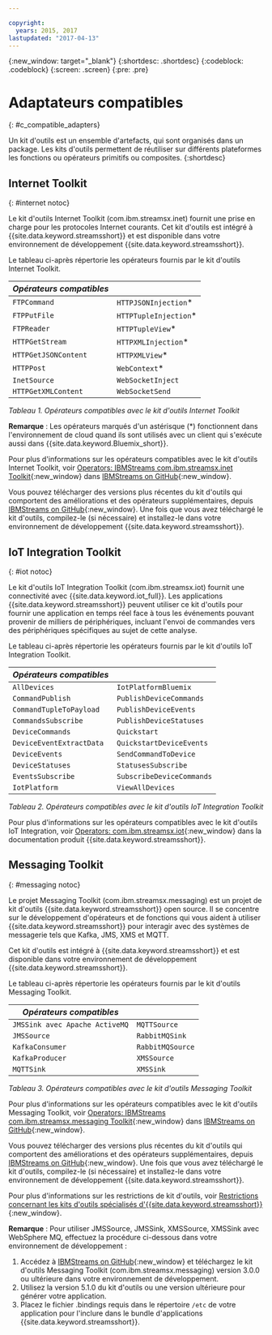 ```yaml
---

copyright:
  years: 2015, 2017
lastupdated: "2017-04-13"
---
```


<!-- Attribute definitions -->
{:new_window: target="_blank"}
{:shortdesc: .shortdesc}
{:codeblock: .codeblock}
{:screen: .screen}
{:pre: .pre}

# Adaptateurs compatibles
{: #c_compatible_adapters}


Un kit d'outils est un ensemble d'artefacts, qui sont organisés dans un package. Les kits d'outils permettent de réutiliser sur différents plateformes les fonctions ou opérateurs primitifs ou composites.
{:shortdesc}

## Internet Toolkit
{: #internet notoc}

Le kit d'outils Internet Toolkit (com.ibm.streamsx.inet) fournit une prise en charge pour les protocoles Internet courants. Cet kit d'outils est intégré à {{site.data.keyword.streamsshort}} et est disponible dans votre environnement de développement {{site.data.keyword.streamsshort}}.

Le tableau ci-après répertorie les opérateurs fournis par le kit d'outils Internet Toolkit.


| ***Opérateurs compatibles*** | 							           |
| ---------------------------| ----------------------- |
| `FTPCommand` 	   		 	     |	`HTTPJSONInjection`*   | 	 	 	
|  `FTPPutFile`				       |	`HTTPTupleInjection`*	 |
| `FTPReader`    	 		       | 	`HTTPTupleView`*		   |
| `HTTPGetStream`			       | 	`HTTPXMLInjection`*		 |
| `HTTPGetJSONContent`	 	   |  `HTTPXMLView`*			 	 |
| `HTTPPost`				         |  `WebContext`*				   |
| `InetSource`				       |  `WebSocketInject`			 |
| `HTTPGetXMLContent`		     |  `WebSocketSend`			 	 |

*Tableau 1. Opérateurs compatibles avec le kit d'outils Internet Toolkit*

**Remarque** : Les opérateurs marqués d'un astérisque (*) fonctionnent dans l'environnement de cloud quand ils sont utilisés avec un client qui s'exécute aussi dans {{site.data.keyword.Bluemix_short}}.

Pour plus d'informations sur les opérateurs compatibles avec le kit d'outils Internet Toolkit, voir [Operators: IBMStreams com.ibm.streamsx.inet Toolkit](http://ibmstreams.github.io/streamsx.inet/com.ibm.streamsx.inet/doc/spldoc/html/toolkits/ix$Operator.html){:new_window} dans [IBMStreams on GitHub](https://github.com/IBMStreams){:new_window}.

Vous pouvez télécharger des versions plus récentes du kit d'outils qui comportent des améliorations et des opérateurs supplémentaires, depuis [IBMStreams on GitHub](https://github.com/IBMStreams){:new_window}. Une fois que vous avez téléchargé le kit d'outils, compilez-le (si nécessaire) et installez-le dans votre environnement de développement {{site.data.keyword.streamsshort}}.

## IoT Integration Toolkit
{: #iot notoc}

Le kit d'outils IoT Integration Toolkit (com.ibm.streamsx.iot) fournit une connectivité avec {{site.data.keyword.iot_full}}. Les applications {{site.data.keyword.streamsshort}} peuvent utiliser ce kit d'outils pour fournir une application en temps réel face à tous les événements pouvant provenir de milliers de périphériques, incluant l'envoi de commandes vers des périphériques spécifiques au sujet de cette analyse.

Le tableau ci-après répertorie les opérateurs fournis par le kit d'outils IoT Integration Toolkit.


| ***Opérateurs compatibles*** | 							               |
| ---------------------------| --------------------------- |
| `AllDevices` 	   			     |	`IotPlatformBluemix`  		 | 	 	 	
| `CommandPublish`		 	     |	`PublishDeviceCommands`		 |
| `CommandTupleToPayload`	   | 	`PublishDeviceEvents`	 	   |
| `CommandsSubscribe`	 	     | 	`PublishDeviceStatuses`		 |
| `DeviceCommands`	 	 	     |  `Quickstart`				       |
| `DeviceEventExtractData`	 |  `QuickstartDeviceEvents`	 |
| `DeviceEvents`			       |  `SendCommandToDevice`		   |
| `DeviceStatuses`		 	     |  `StatusesSubscribe`			   |
| `EventsSubscribe`			     |  `SubscribeDeviceCommands`	 |
| `IotPlatform`				       |  `ViewAllDevices`			     |

*Tableau 2. Opérateurs compatibles avec le kit d'outils IoT Integration Toolkit*

Pour plus d'informations sur les opérateurs compatibles avec le kit d'outils IoT Integration, voir [Operators: com.ibm.streamsx.iot](http://www.ibm.com/support/knowledgecenter/SSCRJU_4.2.0/com.ibm.streams.toolkits.doc/spldoc/dita/tk$com.ibm.streamsx.iot/ix$Operator.html?lang=en){:new_window} dans la documentation produit {{site.data.keyword.streamsshort}}.

## Messaging Toolkit
{: #messaging notoc}

Le projet Messaging Toolkit (com.ibm.streamsx.messaging) est un projet de kit d'outils {{site.data.keyword.streamsshort}} open source. Il se concentre sur le développement d'opérateurs et de fonctions qui vous aident à utiliser {{site.data.keyword.streamsshort}} pour interagir avec des systèmes de messagerie tels que Kafka, JMS, XMS et MQTT.

Cet kit d'outils est intégré à {{site.data.keyword.streamsshort}} et est disponible dans votre environnement de développement {{site.data.keyword.streamsshort}}.

Le tableau ci-après répertorie les opérateurs fournis par le kit d'outils Messaging Toolkit.


| ***Opérateurs compatibles*** 		    | 						       |
| ---------------------------------	| ------------------ |
| `JMSSink avec Apache ActiveMQ`   	|	`MQTTSource`  	   | 	 	 	
| `JMSSource`		 	 			            |	`RabbitMQSink`		 |
| `KafkaConsumer`	 				          | `RabbitMQSource`	 |
| `KafkaProducer`	 	 			          | `XMSSource`	       |
| `MQTTSink`	 	 	 			            |  `XMSSink`				 |

*Tableau 3. Opérateurs compatibles avec le kit d'outils Messaging Toolkit*

Pour plus d'informations sur les opérateurs compatibles avec le kit d'outils Messaging Toolkit, voir [Operators: IBMStreams com.ibm.streamsx.messaging Toolkit](http://ibmstreams.github.io/streamsx.messaging/com.ibm.streamsx.messaging/doc/spldoc/html/toolkits/ix$Operator.html){:new_window} dans [IBMStreams on GitHub](https://github.com/IBMStreams){:new_window}.

Vous pouvez télécharger des versions plus récentes du kit d'outils qui comportent des améliorations et des opérateurs supplémentaires, depuis [IBMStreams on GitHub](https://github.com/IBMStreams){:new_window}. Une fois que vous avez téléchargé le kit d'outils, compilez-le (si nécessaire) et installez-le dans votre environnement de développement {{site.data.keyword.streamsshort}}.

Pour plus d'informations sur les restrictions de kit d'outils, voir [Restrictions concernant les kits d'outils spécialisés d'{{site.data.keyword.streamsshort}}](http://www.ibm.com/support/knowledgecenter/SSCRJU_4.2.0/com.ibm.streams.install.doc/doc/ibminfospherestreams-install-toolkit-restrictions.html){:new_window}.

**Remarque** : Pour utiliser JMSSource, JMSSink, XMSSource, XMSSink avec WebSphere MQ, effectuez la procédure ci-dessous dans votre environnement de développement :

1. Accédez à [IBMStreams on GitHub](https://github.com/IBMStreams){:new_window} et téléchargez le kit d'outils Messaging Toolkit (com.ibm.streamsx.messaging) version 3.0.0 ou ultérieure dans votre environnement de développement.
2. Utilisez la version 5.1.0 du kit d'outils ou une version ultérieure pour générer votre application.
3. Placez le fichier .bindings requis dans le répertoire `/etc` de votre application pour l'inclure dans le bundle d'applications {{site.data.keyword.streamsshort}}.
